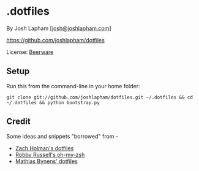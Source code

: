 # .dotfiles

By Josh Lapham [josh@joshlapham.com]

https://github.com/joshlapham/dotfiles

License: [Beerware](https://en.wikipedia.org/wiki/Beerware)

## Setup

Run this from the command-line in your home folder:

`git clone git://github.com/joshlapham/dotfiles.git ~/.dotfiles && cd ~/.dotfiles && python bootstrap.py`

## Credit

Some ideas and snippets "borrowed" from -

- [Zach Holman's dotfiles](https://github.com/holman/dotfiles)
- [Robby Russell's oh-my-zsh](https://github.com/robbyrussell/oh-my-zsh)
- [Mathias Bynens' dotfiles](https://github.com/mathiasbynens/dotfiles)
